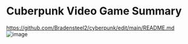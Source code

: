 # Cuberpunk Video Game Summary
https://github.com/Bradensteel2/cyberpunk/edit/main/README.md
![image](https://user-images.githubusercontent.com/92458635/140183778-e41ce12f-d0d0-4329-b977-8d498e32be51.jpeg)
